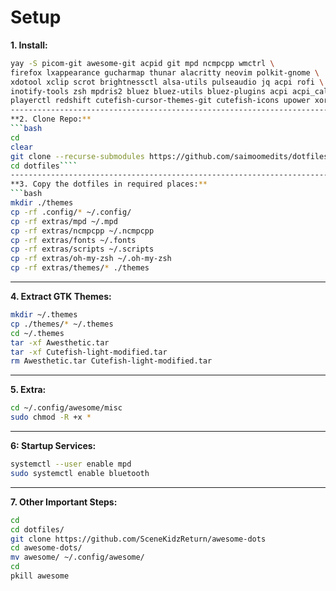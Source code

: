 # Setup
**1. Install:**
```bash
yay -S picom-git awesome-git acpid git mpd ncmpcpp wmctrl \
firefox lxappearance gucharmap thunar alacritty neovim polkit-gnome \
xdotool xclip scrot brightnessctl alsa-utils pulseaudio jq acpi rofi \
inotify-tools zsh mpdris2 bluez bluez-utils bluez-plugins acpi acpi_call \
playerctl redshift cutefish-cursor-themes-git cutefish-icons upower xorg xorg-init task````
----------------------------------------------------------------------------------------------
**2. Clone Repo:**
```bash
cd
clear
git clone --recurse-submodules https://github.com/saimoomedits/dotfiles.git
cd dotfiles````
----------------------------------------------------------------------------------------------
**3. Copy the dotfiles in required places:**
```bash
mkdir ./themes
cp -rf .config/* ~/.config/
cp -rf extras/mpd ~/.mpd
cp -rf extras/ncmpcpp ~/.ncmpcpp
cp -rf extras/fonts ~/.fonts
cp -rf extras/scripts ~/.scripts
cp -rf extras/oh-my-zsh ~/.oh-my-zsh
cp -rf extras/themes/* ./themes
````
----------------------------------------------------------------------------------------------
**4. Extract GTK Themes:**
```bash
mkdir ~/.themes
cp ./themes/* ~/.themes
cd ~/.themes
tar -xf Awesthetic.tar
tar -xf Cutefish-light-modified.tar
rm Awesthetic.tar Cutefish-light-modified.tar
````
----------------------------------------------------------------------------------------------
**5. Extra:**
```bash
cd ~/.config/awesome/misc
sudo chmod -R +x *
````
----------------------------------------------------------------------------------------------
**6: Startup Services:**
```bash
systemctl --user enable mpd
sudo systemctl enable bluetooth
````
----------------------------------------------------------------------------------------------
**7. Other Important Steps:**
```bash
cd
cd dotfiles/
git clone https://github.com/SceneKidzReturn/awesome-dots
cd awesome-dots/
mv awesome/ ~/.config/awesome/
cd
pkill awesome
````
